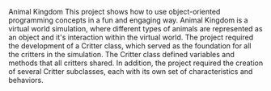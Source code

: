  Animal Kingdom
 This project shows how to use object-oriented programming concepts in a fun and engaging way.
Animal Kingdom is a virtual world simulation, where different types of animals are represented as an object and it's interaction within the virtual world.
The project required the development of a Critter class, which served as the foundation for all the critters in the simulation. The Critter class defined variables and methods that all critters shared.
In addition, the project required the creation of several Critter subclasses, each with its own set of characteristics and behaviors.
